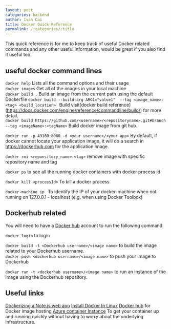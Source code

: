 ```yaml
---
layout: post
categories: backend
author: Ivan Cai
title: Docker Quick Reference
permalink: /:categories/:title
---
```


This quick reference is for me to keep track of useful Docker related commands and any other useful information, would be great if you also find it useful too. 

## useful docker command lines 

```docker help``` Lists all the command options and their usage  
```docker images``` Get all of the images in your local machine  
```docker build .``` Build an image from the current path using the default Dockerfile 
```docker build --build-arg ARG1="value1"  --tag <image_name>:<tag> <build_location> ```     Build visit[docker build reference]  (https://docs.docker.com/engine/reference/commandline/build/) for more detail.   
```docker build https://github.com/<username>/<repositoryname>.git#branch --tag <imageName>:<tagName>``` Build docker image from git hub.   

```docker run -p 49160:8080 -d <your username>/<your app>```  By default, if docker cannot locate your application image, it will do a search in https://dockerhub.com for the application image. 

```docker rmi <reponsitory_name>:<tag>``` remove image with specific repository name and tag  

```docker ps``` to see all the running docker containers with docker process id

```docker kill <processId>``` To kill a docker process

```docker-machine ip ``` To identify the IP of your docker-machine when not running on 127.0.0.1 - localhost (e.g. when using Docker Toolbox)

## Dockerhub related
You will need to have a [Docker hub](https://hub.docker.com/) account to run the following command.  

```docker login``` to login   

```docker build -t <Dockerhub username>/<image name>``` to build the image related to your Dockerhub username.   
```docker push <dockerhub username>/<image name>``` to push your image to Dockerhub

```docker run -t <dockerhub username>/<image name>``` to run an instance of the image using the Dockerhub repository. 


## Useful links 

[Dockerizing a Note.js web app](https://nodejs.org/en/docs/guides/nodejs-docker-webapp/)
[Install Docker In Linux](https://runnable.com/docker/install-docker-on-linux)
[Docker hub](https://hub.docker.com/) for Docker image hosting
[Azure container Instance](https://docs.microsoft.com/en-us/azure/container-instances/container-instances-quickstart-portal) To get your container up and running quickly without having to worry about the underlying infrastructure. 